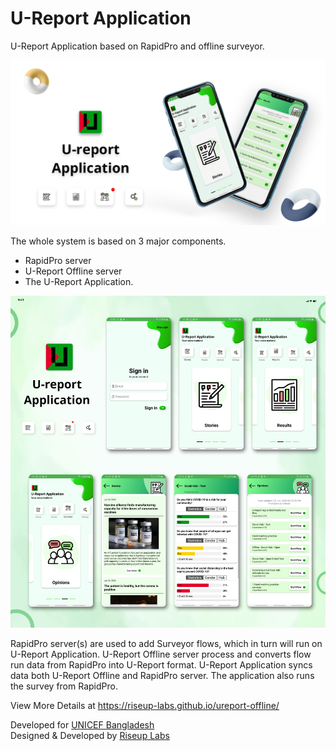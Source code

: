 # U-Report Application
U-Report Application based on RapidPro and offline surveyor.

![Thumbnail](thumbnail.png)

The whole system is based on 3 major components. 
* RapidPro server
* U-Report Offline server
* The U-Report Application. 

![Screenshot](screenshot.png)

RapidPro server(s) are used to add Surveyor flows, which in turn will run on U-Report Application. U-Report Offline server process and converts flow run data from RapidPro into U-Report format. U-Report Application syncs data both U-Report Offline and RapidPro server. The application also runs the survey from RapidPro.

View More Details at https://riseup-labs.github.io/ureport-offline/

Developed for <a href="https://www.unicef.org/bangladesh/" target="_blank">UNICEF Bangladesh</a><br>
Designed & Developed by <a href="https://riseuplabs.com" target="_blank">Riseup Labs</a>